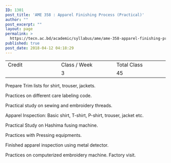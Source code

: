 ```yaml
---
ID: 1301
post_title: 'AME 358 : Apparel Finishing Process (Practical)'
author: ""
post_excerpt: ""
layout: page
permalink: >
  https://tecn.ac.bd/academic/syllabus/ame/ame-358-apparel-finishing-process-practical
published: true
post_date: 2018-04-12 04:18:29
---
```

<table width="627">
<tbody>
<tr>
<td width="207">Credit</td>
<td width="218">Class / Week</td>
<td width="202">Total Class</td>
</tr>
<tr>
<td width="207"></td>
<td width="218">3</td>
<td width="202">45</td>
</tr>
</tbody>
</table>
Prepare Trim lists for shirt, trouser, jackets.

Practices on different care labeling code.

Practical study on sewing and embroidery threads.

Apparel Inspection: Basic shirt, T-shirt, P-shirt, trouser, jacket etc.

Practical Study on Hashima fusing machine.

Practices with Pressing equipments.

Finished apparel inspection using metal detector.

Practices on computerized embroidery machine. Factory visit.